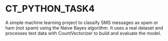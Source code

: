 # CT_PYTHON_TASK4
A simple machine learning project to classify SMS messages as spam or ham (not spam) using the Naive Bayes algorithm. It uses a real dataset and processes text data with CountVectorizer to build and evaluate the model.
